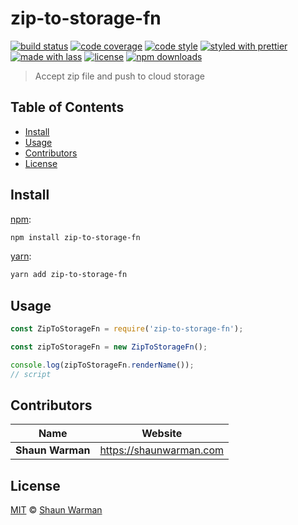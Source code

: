 # zip-to-storage-fn

[![build status](https://img.shields.io/travis/shaunwarman/zip-to-storage-fn.svg)](https://travis-ci.com/shaunwarman/zip-to-storage-fn)
[![code coverage](https://img.shields.io/codecov/c/github/shaunwarman/zip-to-storage-fn.svg)](https://codecov.io/gh/shaunwarman/zip-to-storage-fn)
[![code style](https://img.shields.io/badge/code_style-XO-5ed9c7.svg)](https://github.com/sindresorhus/xo)
[![styled with prettier](https://img.shields.io/badge/styled_with-prettier-ff69b4.svg)](https://github.com/prettier/prettier)
[![made with lass](https://img.shields.io/badge/made_with-lass-95CC28.svg)](https://lass.js.org)
[![license](https://img.shields.io/github/license/shaunwarman/zip-to-storage-fn.svg)](LICENSE)
[![npm downloads](https://img.shields.io/npm/dt/zip-to-storage-fn.svg)](https://npm.im/zip-to-storage-fn)

> Accept zip file and push to cloud storage


## Table of Contents

* [Install](#install)
* [Usage](#usage)
* [Contributors](#contributors)
* [License](#license)


## Install

[npm][]:

```sh
npm install zip-to-storage-fn
```

[yarn][]:

```sh
yarn add zip-to-storage-fn
```


## Usage

```js
const ZipToStorageFn = require('zip-to-storage-fn');

const zipToStorageFn = new ZipToStorageFn();

console.log(zipToStorageFn.renderName());
// script
```


## Contributors

| Name             | Website                   |
| ---------------- | ------------------------- |
| **Shaun Warman** | <https://shaunwarman.com> |


## License

[MIT](LICENSE) © [Shaun Warman](https://shaunwarman.com)


## 

[npm]: https://www.npmjs.com/

[yarn]: https://yarnpkg.com/
